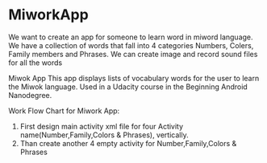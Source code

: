 # MiworkApp
We want to create an app for someone to learn word in miword language. We have a collection of words that fall into 4 categories Numbers, Colers, Family members and Phrases. We can create image and record sound files for all the words

Miwok App
This app displays lists of vocabulary words for the user to learn the Miwok language. Used in a Udacity course in the Beginning Android Nanodegree.

Work Flow Chart for Miwork App:
1. First design main activity xml file for four Activity name(Number,Family,Colors & Phrases), vertically.
2. Than create another 4 empty activity for Number,Family,Colors & Phrases
